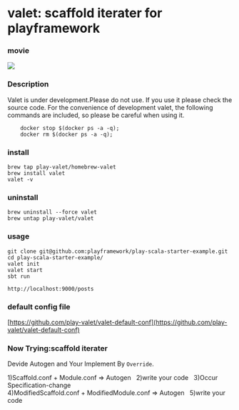 # valet: scaffold iterater for playframework

### movie
[![](http://img.youtube.com/vi/p9_gWWoZjoQ/0.jpg)](https://www.youtube.com/watch?v=p9_gWWoZjoQ)

### Description
Valet is under development.Please do not use.
If you use it please check the source code.
For the convenience of development valet, the following commands are included, so please be careful when using it.
```
    docker stop $(docker ps -a -q);
    docker rm $(docker ps -a -q);
```


### install
```
brew tap play-valet/homebrew-valet
brew install valet
valet -v
```

### uninstall
```
brew uninstall --force valet
brew untap play-valet/valet
```

### usage
```
git clone git@github.com:playframework/play-scala-starter-example.git
cd play-scala-starter-example/
valet init
valet start
sbt run

http://localhost:9000/posts
```

### default config file
[https://github.com/play-valet/valet-default-conf](https://github.com/play-valet/valet-default-conf)

### Now Trying:scaffold iterater
Devide Autogen and Your Implement By ```Override```.

1)Scaffold.conf + Module.conf => Autogen  
2)write your code  
3)Occur Specification-change  
4)ModifiedScaffold.conf + ModifiedModule.conf => Autogen  
5)write your code  


